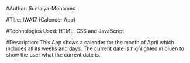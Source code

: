 #Author: Sumaiya-Mohamed

#Title: IWA17 (Calender App)

#Technologies Used: HTML, CSS and JavaScript

#Description: This App shows a calender for the month of April which includes all its weeks and days.
         The current date is highlighted in bluen to show the user what the current date is.
